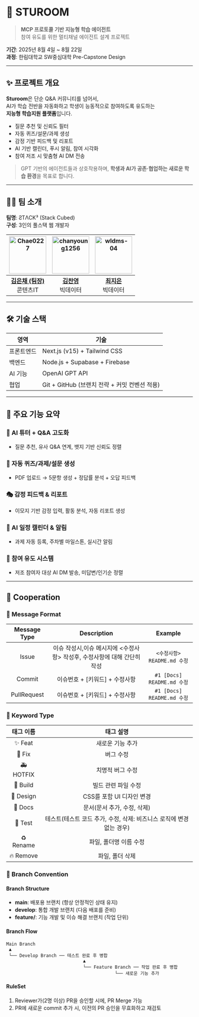 # 📘 STUROOM

> **MCP 프로토콜 기반 지능형 학습 에이전트**  
> 참여 유도를 위한 멀티채널 에이전트 설계 프로젝트

**기간**: 2025년 8월 4일 ~ 8월 22일  
**과정**: 한림대학교 SW중심대학 Pre-Capstone Design

---


## ✨ 프로젝트 개요

**Sturoom**은 단순 Q&A 커뮤니티를 넘어서,  
AI가 학습 전반을 자동화하고 학생이 능동적으로 참여하도록 유도하는  
**지능형 학습지원 플랫폼**입니다.

- 질문 추천 및 신뢰도 필터
- 자동 퀴즈/설문/과제 생성
- 감정 기반 피드백 및 리포트
- AI 기반 캘린더, 푸시 알림, 참여 시각화
- 참여 저조 시 맞춤형 AI DM 전송

> GPT 기반의 에이전트들과 상호작용하며, **학생과 AI가 공존·협업하는 새로운 학습 환경**을 목표로 합니다.

---

## 🧑‍💻 팀 소개

**팀명**: ƧTΛCK³ (Stack Cubed)  
**구성**: 3인의 풀스택 웹 개발자

| [<img src="https://avatars.githubusercontent.com/Chae0227" width="100px;" alt="Chae0227"/>](https://github.com/Chae0227) | [<img src="https://avatars.githubusercontent.com/chanyoung1256" width="100px;" alt="chanyoung1256"/>](https://github.com/chanyoung1256) | [<img src="https://avatars.githubusercontent.com/wldms-04" width="100px;" alt="wldms-04"/>](https://github.com/wldms-04) |
| :------------------------------------------------------------------------------------------------------------------------: | :-------------------------------------------------------------------------------------------------------------------------: | :----------------------------------------------------------------------------------------------------------------------: |
| <a href="https://github.com/Chae0227"><strong>김은채 (팀장)</strong></a><br>콘텐츠IT | <a href="https://github.com/chanyoung1256"><strong>김찬영</strong></a><br>빅데이터 | <a href="https://github.com/wldms-04"><strong>최지은</strong></a><br>빅데이터 |


---

## 🛠 기술 스택

| 영역 | 기술 |
|------|------|
| 프론트엔드 | Next.js (v15) + Tailwind CSS |
| 백엔드 | Node.js + Supabase + Firebase |
| AI 기능 | OpenAI GPT API |
| 협업 | Git + GitHub (브랜치 전략 + 커밋 컨벤션 적용) |

---

## 📌 주요 기능 요약

### 🧠 AI 튜터 + Q&A 고도화
- 질문 추천, 유사 Q&A 연계, 뱃지 기반 신뢰도 정렬

### 📝 자동 퀴즈/과제/설문 생성
- PDF 업로드 → 5문항 생성 + 정답률 분석 + 오답 피드백

### 🎭 감정 피드백 & 리포트
- 이모지 기반 감정 입력, 활동 분석, 자동 리포트 생성

### 📅 AI 일정 캘린더 & 알림
- 과제 자동 등록, 주차별 마일스톤, 실시간 알림

### 💬 참여 유도 시스템
- 저조 참여자 대상 AI DM 발송, 미답변/인기순 정렬

---

## 👥 Cooperation
###  💭 Message Format
 | Message Type      | Description          | Example               |
|:----------------:|:--------------------:|:---------------------:|
| Issue          | 이슈 작성시,이슈 메시지에 <수정사항> 작성후, 수정사항에 대해 간단히 작성 | `<수정사항> README.md 수정` |
| Commit        | 이슈번호 + [키워드] + 수정사항| `#1 [Docs] README.md 수정`   |
| PullRequest  | 이슈번호 + [키워드] + 수정사항   | `#1 [Docs] README.md 수정`|

### 🔑 Keyword Type
|태그 이름|태그 설명|
|:---:|:---:|
|✨ Feat|새로운 기능 추가|
|🐛 Fix|버그 수정|
|🚑 HOTFIX|치명적 버그 수정|
|📁 Build|빌드 관련 파일 수정|
|🎨 Design|CSS를 포함 UI 디자인 변경|
|📄 Docs|문서(문서 추가, 수정, 삭제)|
|📝 Test|테스트(테스트 코드 추가, 수정, 삭제: 비즈니스 로직에 변경 없는 경우)|
|♻️ Rename|파일, 폴더명 이름 수정|
|🔥 Remove|파일, 폴더 삭제|

### 🎋 Branch Convention
#### Branch Structure 
- **main**: 배포용 브랜치 (항상 안정적인 상태 유지)
- **develop**: 통합 개발 브랜치 (다음 배포를 준비)
- **feature/**: 기능 개발 및 이슈 해결 브랜치 (작업 단위)
#### Branch Flow
 ```
Main Branch
  ▲
  └── Develop Branch ── 테스트 완료 후 병합 
                              ▲
                              └── Feature Branch ── 작업 완료 후 병합 
                                          └── 새로운 기능 추가

 ```
#### RuleSet
1. Reviewer가(2명 이상) PR을 승인할 시에, PR Merge 가능
2. PR에 새로운 commit 추가 시, 이전의 PR 승인을 무효화하고 재검토
